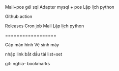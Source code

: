 
<!--= HHTQĐ -->

<!--= Tech -->

<!--! Học latex -->
<!-- Latex mẫu -->
<!--= Mật mã -->

<!--= Kho -->






<!-- ! HR -->
<!-- !canvas -->
<!-- !bt kho -->

<!-- !BT KHO -->

<!-- Auto py -->

Mail+pos gél sql Adapter mysql + pos
Lập lịch python

<!-- ! github -->
Github action


<!-- !relase git python -->
<!-- GitHub Action -->
Releases
Cron job
Mail
Lập lịch python
<!-- ETL tools -->
<!-- view thông tin + log -->
<!-- Design patern Python oop -->


==================

<!-- ASUS -->

Cáp màn hình
Vệ sinh máy

<!-- fbclid -->

<!-- Tải nhạc -->

<!-- Auto 123 host -->

<!-- !Tóc -->









<!-- Tai video -->

nhập link
bắt dầu tải
list=set







<!-- v2ray-ubuntu -->

<!-- Tn phong -->




<!-- Giày -->

<!-- CK_MatMa -->

<!-- git: nghia- -->
git: nghia- bookmarks
